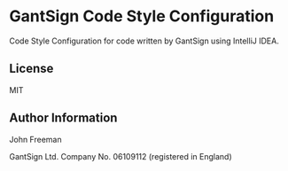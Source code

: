 # GantSign Code Style Configuration

Code Style Configuration for code written by GantSign using IntelliJ IDEA.

## License

MIT

## Author Information

John Freeman

GantSign Ltd.
Company No. 06109112 (registered in England)

